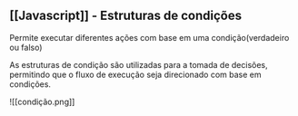 ## [[Javascript]] - Estruturas de condições

Permite executar diferentes ações com base em uma condição(verdadeiro ou falso)

As estruturas de condição são utilizadas para a tomada de decisões, permitindo que o fluxo de execução seja direcionado com base em condições.

![[condição.png]]